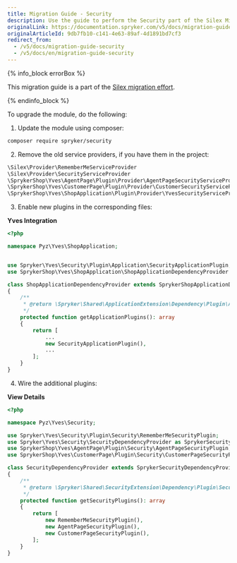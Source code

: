 ```yaml
---
title: Migration Guide - Security
description: Use the guide to perform the Security part of the Silex Migration Effort.
originalLink: https://documentation.spryker.com/v5/docs/migration-guide-security
originalArticleId: 9db7fb10-c141-4e63-89af-4d1891bd7cf3
redirect_from:
  - /v5/docs/migration-guide-security
  - /v5/docs/en/migration-guide-security
---
```


{% info_block errorBox %}

This migration guide is a part of the [Silex migration effort](/docs/scos/dev/migration-and-integration/202005.0/migration-concepts/silex-replacement/silex-replacement.html).

{% endinfo_block %}

To upgrade the module, do the following:

1. Update the module using composer:
```bash
composer require spryker/security
```
2. Remove the old service providers, if you have them in the project:
```php
\Silex\Provider\RememberMeServiceProvider
\Silex\Provider\SecurityServiceProvider
\SprykerShop\Yves\AgentPage\Plugin\Provider\AgentPageSecurityServiceProvider
\SprykerShop\Yves\CustomerPage\Plugin\Provider\CustomerSecurityServiceProvider
\SprykerShop\Yves\ShopApplication\Plugin\Provider\YvesSecurityServiceProvider
```
3. Enable new plugins in the corresponding files:

**Yves Integration**

```php
<?php

namespace Pyz\Yves\ShopApplication;


use Spryker\Yves\Security\Plugin\Application\SecurityApplicationPlugin;
use SprykerShop\Yves\ShopApplication\ShopApplicationDependencyProvider as SprykerShopApplicationDependencyProvider;

class ShopApplicationDependencyProvider extends SprykerShopApplicationDependencyProvider
{
    /**
     * @return \Spryker\Shared\ApplicationExtension\Dependency\Plugin\ApplicationPluginInterface[]
     */
    protected function getApplicationPlugins(): array
    {
        return [
            ...
            new SecurityApplicationPlugin(),
            ...
        ];
    }
}
```

4. Wire the additional plugins:

**View Details**

```php
<?php

namespace Pyz\Yves\Security;

use Spryker\Yves\Security\Plugin\Security\RememberMeSecurityPlugin;
use Spryker\Yves\Security\SecurityDependencyProvider as SprykerSecurityDependencyProvider;
use SprykerShop\Yves\AgentPage\Plugin\Security\AgentPageSecurityPlugin;
use SprykerShop\Yves\CustomerPage\Plugin\Security\CustomerPageSecurityPlugin;

class SecurityDependencyProvider extends SprykerSecurityDependencyProvider
{
    /**
     * @return \Spryker\Shared\SecurityExtension\Dependency\Plugin\SecurityPluginInterface[]
     */
    protected function getSecurityPlugins(): array
    {
        return [
            new RememberMeSecurityPlugin(),
            new AgentPageSecurityPlugin(),
            new CustomerPageSecurityPlugin(),
        ];
    }
}
```
